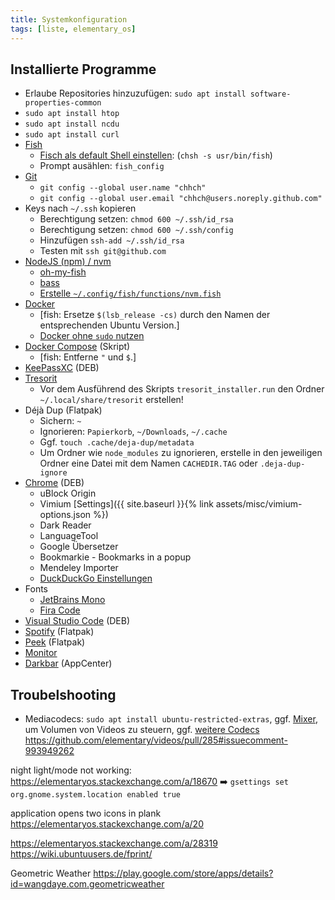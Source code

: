 ```yaml
---
title: Systemkonfiguration
tags: [liste, elementary_os]
---
```


## Installierte Programme

- Erlaube Repositories hinzuzufügen: `sudo apt install software-properties-common`
- `sudo apt install htop`
- `sudo apt install ncdu`
- `sudo apt install curl`
- [Fish](https://fishshell.com/)
  - [Fisch als default Shell einstellen](https://fishshell.com/docs/current/tutorial.html#switching-to-fish): (`chsh -s usr/bin/fish`)
  - Prompt ausählen: `fish_config`
- [Git](https://git-scm.com/download/linux)
  - `git config --global user.name "chhch"`
  - `git config --global user.email "chhch@users.noreply.github.com"`
- Keys nach `~/.ssh` kopieren
  - Berechtigung setzen: `chmod 600 ~/.ssh/id_rsa`
  - Berechtigung setzen: `chmod 600 ~/.ssh/config`
  - Hinzufügen `ssh-add ~/.ssh/id_rsa`
  - Testen mit `ssh git@github.com`
- [NodeJS (npm) / nvm](https://docs.npmjs.com/downloading-and-installing-node-js-and-npm#using-a-node-version-manager-to-install-nodejs-and-npm)
  - [oh-my-fish](https://github.com/oh-my-fish/oh-my-fish#installation)
  - [bass](https://github.com/edc/bass)
  - [Erstelle `~/.config/fish/functions/nvm.fish`](https://github.com/nvm-sh/nvm#fish)
- [Docker](https://docs.docker.com/engine/installation/linux/docker-ce/ubuntu/)
  - [fish: Ersetze `$(lsb_release -cs)` durch den Namen der entsprechenden Ubuntu Version.]
  - [Docker ohne `sudo` nutzen](https://docs.docker.com/engine/install/linux-postinstall/)
- [Docker Compose](https://docs.docker.com/compose/install/) (Skript)
  - [fish: Entferne `"` und `$`.]
- [KeePassXC](https://keepassxc.org/download/) (DEB)
- [Tresorit](https://tresorit.com/de/download)
  - Vor dem Ausführend des Skripts `tresorit_installer.run` den Ordner `~/.local/share/tresorit` erstellen!
- Déjà Dup (Flatpak)
  - Sichern: `~`
  - Ignorieren: `Papierkorb`, `~/Downloads`, `~/.cache`
  - Ggf. `touch .cache/deja-dup/metadata`
  - Um Ordner wie `node_modules` zu ignorieren, erstelle in den jeweiligen Ordner eine Datei mit dem Namen `CACHEDIR.TAG` oder `.deja-dup-ignore`
- [Chrome](https://www.google.com/intl/de/chrome/browser/desktop/index.html) (DEB)
  - uBlock Origin
  - Vimium [Settings]({{ site.baseurl }}{% link assets/misc/vimium-options.json %})
  - Dark Reader
  - LanguageTool
  - Google Übersetzer
  - Bookmarkie - Bookmarks in a popup
  - Mendeley Importer
  - [DuckDuckGo Einstellungen](https://duckduckgo.com/?key=3a073f8c7b36df078df401ed92f513b91d385309dc2fed15e2ebde48e0d79a1b1511dd0da387e53998036412ce9d09bf1283630098f29e90f6307dbd9b8fd2a4)
- Fonts
  - [JetBrains Mono](https://www.jetbrains.com/lp/mono/)
  - [Fira Code](https://github.com/tonsky/FiraCode)
- [Visual Studio Code](https://code.visualstudio.com/Download) (DEB)
- [Spotify](https://www.spotify.com/de/download/linux/) (Flatpak)
- [Peek](https://github.com/phw/peek) (Flatpak)
- [Monitor](https://github.com/stsdc/monitor)
- [Darkbar](https://github.com/bluesabre/darkbar) (AppCenter)


## Troubelshooting

- Mediacodecs: `sudo apt install ubuntu-restricted-extras`, ggf. [Mixer](https://github.com/childishgiant/mixer), um Volumen von Videos zu steuern, ggf. [weitere Codecs](https://wiki.ubuntuusers.de/Codecs/#Manuelle-Codec-Installation) https://github.com/elementary/videos/pull/285#issuecomment-993949262

night light/mode not working: https://elementaryos.stackexchange.com/a/18670 ➡️ `gsettings set org.gnome.system.location enabled true`

application opens two icons in plank https://elementaryos.stackexchange.com/a/20


https://elementaryos.stackexchange.com/a/28319
https://wiki.ubuntuusers.de/fprint/

	
Geometric Weather
https://play.google.com/store/apps/details?id=wangdaye.com.geometricweather